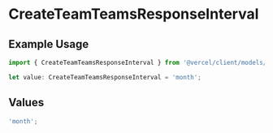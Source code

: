 # CreateTeamTeamsResponseInterval

## Example Usage

```typescript
import { CreateTeamTeamsResponseInterval } from '@vercel/client/models/operations';

let value: CreateTeamTeamsResponseInterval = 'month';
```

## Values

```typescript
'month';
```
